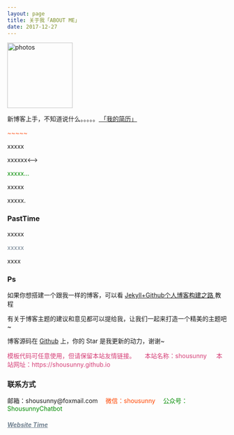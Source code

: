 ```yaml
---
layout: page
title: 关于我「ABOUT ME」 
date: 2017-12-27 
---
```

<a href="/photos/" target="_blank"><img src="http://omjh2j5h3.bkt.clouddn.com/%E5%A4%A9%E7%AD%96.jpg" width="150" height="150" alt="photos"/></a>

<p>
新博客上手，不知道说什么。。。。。<a href="{{ site.baseurl }}/jianli.pdf" target="_blank"> 「我的简历」 </a>    


<div style="color:#FF6633">
<p>	~~~~~
</p>
</div>
<p>
xxxxx     
<p>
<!-->xxxxxx<-->        
<div style="color:#008B00">
<p>
xxxxx...        
</p>

</div>
<p>
xxxxx           
<p>
xxxxx.       

<p>

<h3> PastTime</h3>   

<p>


xxxxx            


<div style="color:#708090">
<p>
     xxxxx
</p>
</div>
<p>
xxxx

<p>

<h3> Ps </h3>   
<p>
如果你想搭建一个跟我一样的博客，可以看
<a href="/2017/03/HowToCreateBlog/"> Jekyll+Github个人博客构建之路 </a>
教程

<p>

有关于博客主题的建议和意见都可以提给我，让我们一起来打造一个精美的主题吧~ 

<p> 

博客源码在 <a target="_blank" href='https://github.com/MengZheK/kangblog.github.io/' target="_blank" >Github</a> 上，你的 Star 是我更新的动力，谢谢~
<div style="color:#D53F77"><p>模板代码可任意使用，但请保留本站友情链接。 &emsp;      
本站名称：shousunny &emsp;        
本站网址：https://shousunny.github.io &emsp;         
</p>
</div>
<h3> 联系方式 </h3>         
<script>
	function mousemethod(op,imgid){
	document.getElementById(imgid).style.display=op;
	}
</script>

<p>邮箱：shousunny@foxmail.com &emsp;<a href="#" onmouseover="mousemethod('block','img1')" onmouseout="mousemethod('none','img1')" style="color:#FF4500;text-decoration:none">微信：shousunny</a><img id="img1" src="http://omjh2j5h3.bkt.clouddn.com/kangweix.png" style="display:none;"  width="128" height="128">&emsp;
	<a href="#" onmouseover="mousemethod('block','img2')" onmouseout="mousemethod('none','img2')" style="color:#008B00;text-decoration:none">公众号：ShousunnyChatbot</a><img id="img2" src="http://omjh2j5h3.bkt.clouddn.com/kanggzh.png" style="display:none;" width="128" height="128" >
 
<p>
<a href="/lovekang/" style="color:#708090"  target="_blank"> <h5>Website Time</h5></a>  
</p>



